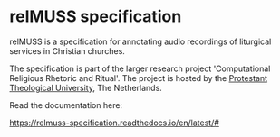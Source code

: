 relMUSS specification
=====================

relMUSS is a specification for annotating audio recordings of liturgical services in Christian churches. 

The specification is part of the larger research project 'Computational Religious Rhetoric and Ritual'. The project is hosted by the [Protestant Theological University](https://www.pthu.nl), The Netherlands.

Read the documentation here: 

https://relmuss-specification.readthedocs.io/en/latest/#


<!--
Template for the Read the Docs tutorial
=======================================

This GitHub template includes fictional Python library
with some basic Sphinx docs.

Read the tutorial here:

https://docs.readthedocs.io/en/stable/tutorial/

Here comes relMUSS specification for the study of religious rhetoric and ritual
-->
